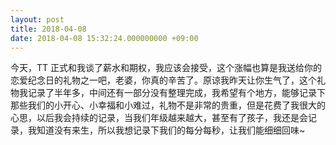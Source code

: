 ```yaml
---
layout: post
title: 2018-04-08
date: 2018-04-08 15:32:24.000000000 +09:00
---
```


今天，TT 正式和我谈了薪水和期权，我应该会接受，这个涨幅也算是我送给你的恋爱纪念日的礼物之一吧，老婆，你真的辛苦了。原谅我昨天让你生气了，这个礼物我记录了半年多，中间还有一部分没有整理完成，我希望有个地方，能够记录下那些我们的小开心、小幸福和小难过，礼物不是非常的贵重，但是花费了我很大的心思，以后我会持续的记录，当我们年级越来越大，甚至有了孩子，我还是会记录，我知道没有来生，所以我想记录下我们的每分每秒，让我们能细细回味~
